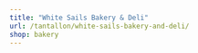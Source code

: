 ```yaml
---
title: "White Sails Bakery & Deli"
url: /tantallon/white-sails-bakery-and-deli/
shop: bakery
---
```

